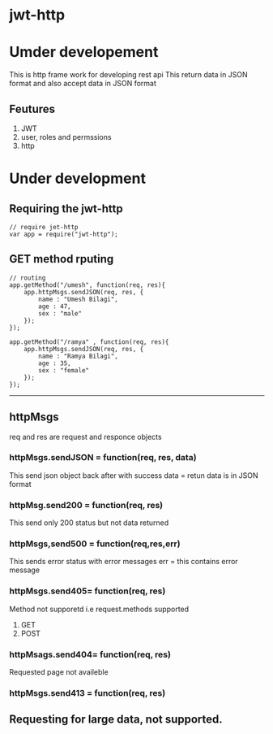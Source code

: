 # jwt-http
# Umder developement
This is http frame work for developing rest api 
This return data in JSON format and also accept data in JSON format

## Feutures
1. JWT
2. user, roles and permssions
3. http

# Under development

## Requiring the jwt-http
```
// require jet-http
var app = require("jwt-http");
```

## GET method rputing
```
// routing
app.getMethod("/umesh", function(req, res){
    app.httpMsgs.sendJSON(req, res, {
        name : "Umesh Bilagi",
        age : 47,
        sex : "male"
    });
});

app.getMethod("/ramya" , function(req, res){
    app.httpMsgs.sendJSON(req, res, {
        name : "Ramya Bilagi",
        age : 35,
        sex : "female"
    });
});
```
---
## httpMsgs
req and res are request and responce objects

### httpMsgs.sendJSON = function(req, res, data)
This  send json object back  after with success 
data = retun data is in JSON format

### httpMsg.send200 = function(req, res)
This send only 200 status but not data returned 

### httpMsgs,send500 = function(req,res,err)
This sends error status with error messages
err = this contains error message

### httpMsgs.send405= function(req, res)
Method not supporetd i.e request.methods supported
1. GET
2. POST
    
### httpMsags.send404= function(req, res)
Requested page not availeble

### httpMsgs.send413 = function(req, res)
Requesting for large data, not supported.
---